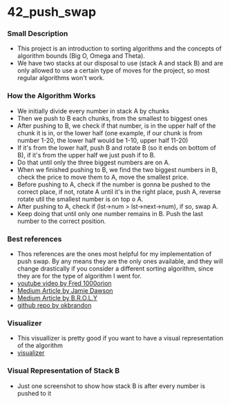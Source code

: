 # 42_push_swap

### Small Description
  - This project is an introduction to sorting algorithms and the concepts of algorithm bounds (Big O, Omega and Theta).
  - We have two stacks at our disposal to use (stack A and stack B) and are only allowed to use a certain type of moves for the project, so most regular algorithms won't work.

### How the Algorithm Works
  - We initially divide every number in stack A by chunks
  - Then we push to B each chunks, from the smallest to biggest ones
  - After pushing to B, we check if that number, is in the upper half of the chunk it is in, or the lower half (one example, if our chunk is from number 1-20, the lower half would be 1-10, upper half 11-20)
  - If it's from the lower half, push B and rotate B (so it ends on bottom of B), if it's from the upper half we just push if to B.
  - Do that until only the three biggest numbers are on A.
  - When we finished pushing to B, we find the two biggest numbers in B, check the price to move them to A, move the smallest price.
  - Before pushing to A, check if the number is gonna be pushed to the correct place, if not, rotate A until it's in the right place, push A, reverse rotate util the smallest number is on top o A.
  - After pushing to A, check if (lst->num > lst->next->num), if so, swap A.
  - Keep doing that until only one number remains in B. Push the last number to the correct position.

### Best references
  - Thos references are the ones most helpful for my implementation of push swap. By any means they are the only ones available, and they will change drastically if you consider a different sorting algorithm, since they are for the type of algorithm I went for.
  - [youtube video by Fred 1000orion](https://www.youtube.com/watch?v=2aMrmWOgLvU)
  - [Medium Article by Jamie Dawson](https://medium.com/@jamierobertdawson/push-swap-the-least-amount-of-moves-with-two-stacks-d1e76a71789a)
  - [Medium Article by B.R.O.L.Y](https://medium.com/@ridwaneelfilali/push-swap-eff35d3ee0c4)
  - [github repo by okbrandon](https://github.com/okbrandon/push_swap)

### Visualizer
  - This visuallizer is pretty good if you want to have a visual representation of the algorithm
  - [visualizer](https://github.com/o-reo/push_swap_visualizer)

### Visual Representation of Stack B
  - Just one screenshot to show how stack B is after every number is pushed to it
